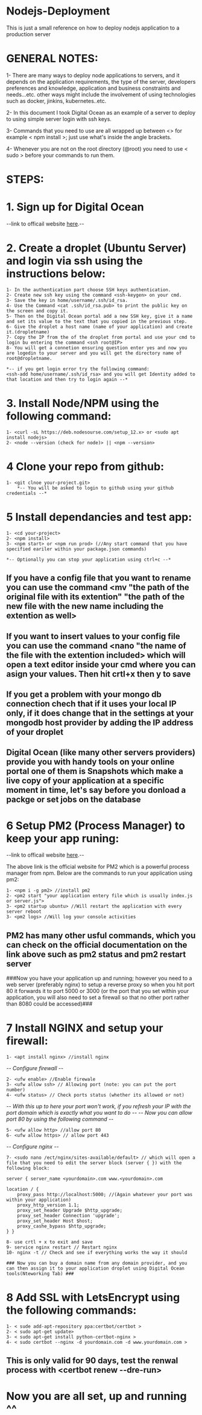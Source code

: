 # Nodejs-Deployment

This is just a small reference on how to deploy nodejs application to a production server

# GENERAL NOTES:

1- There are many ways to deploy node applications to servers, and it depends on the application requirements, the type of the server, developers preferences and knowledge, application and business constraints and needs...etc.
other ways might include the involvement of using technologies such as docker, jinkins, kubernetes..etc.

2- In this document I took Digital Ocean as an example of a server to deploy to using simple server login with ssh keys.

3- Commands that you need to use are all wrapped up between <> for example < npm install >; just use what's inside the angle brackets.

4- Whenever you are not on the root directory (@root) you need to use < sudo > before your commands to run them.

# STEPS:

# 1. Sign up for Digital Ocean

--link to officail website [here](https://www.digitalocean.com/).--

# 2. Create a droplet (Ubuntu Server) and login via ssh using the instructions below:

    1- In the authentication part choose SSH keys authentication.
    2- Create new ssh key using the command <ssh-keygen> on your cmd.
    3- Save the key in home/username/.ssh/id_rsa.
    4- Use the Command <cat .ssh/id_rsa.pub> to print the public key on the screen and copy it.
    5- Then on the Digital Ocean portal add a new SSH key, give it a name and set its value to the text that you copied in the previous step.
    6- Give the droplet a host name (name of your application) and create it.(dropletname)
    7- Copy the IP from the of the droplet from portal and use your cmd to login bu entering the command <ssh root@IP>
    8- You will get a connetion ensuring question enter yes and now you are logedin to your server and you will get the directory name of root@dropletname.

    *-- if you get login error try the following command:
    <ssh-add home/username/.ssh/id_rsa> and you will get Identity added to that location and then try to login again --*

# 3. Install Node/NPM using the following command:

    1- <curl -sL https://deb.nodesourse.com/setup_12.x> or <sudo apt install nodejs>
    2- <node --version (check for node)> || <npm --version>

# 4 Clone your repo from github:

    1- <git clnoe your-project.git>
        *-- You will be asked to login to github using your github credentials --*

# 5 Install dependancies and test app:

    1- <cd your-project>
    2- <npm install>
    3- <npm start> or <npm run prod> (//Any start command that you have specified eariler within your package.json commands)

    *-- Optionally you can stop your application using ctrl+c --*

## If you have a config file that you want to rename you can use the command <mv "the path of the original file with its extention" "the path of the new file with the new name including the extention as well>

## If you want to insert values to your config file you can use the command <nano "the name of the file with the extention included> which will open a text editor inside your cmd where you can asign your values. Then hit crtl+x then y to save

## If you get a problem with your mongo db connection chech that if it uses your local IP only, if it does change that in the settings at your mongodb host provider by adding the IP address of your droplet

## Digital Ocean (like many other servers providers) provide you with handy tools on your online portal one of them is Snapshots which make a live copy of your application at a specific moment in time, let's say before you donload a packge or set jobs on the database

# 6 Setup PM2 (Process Manager) to keep your app runing:

--link to officail website [here](https://pm2.keymetrics.io/).--

The above link is the official website for PM2 which is a powerful process manager from npm. Below are the commands to run your application using pm2:

    1- <npm i -g pm2> //install pm2
    2- <pm2 start "your application entery file which is usually index.js or server.js">
    3- <pm2 startup ubuntu> //Will restart the application with every server reboot
    3- <pm2 logs> //Will log your console activities

## PM2 has many other usful commands, which you can check on the official documentation on the link above such as pm2 status and pm2 restart server

###Now you have your application up and running; however you need to a web server (preferably nginx) to setup a reverse proxy so when you hit port 80 it forwards it to port 5000 or 3000 (or the port that you set within your application, you will also need to set a firewall so that no other port rather than 8080 could be accessed)###

# 7 Install NGINX and setup your firewall:

    1- <apt install nginx> //install nginx

_-- Configure firewall --_

    2- <ufw enable> //Enable firewale
    3- <ufw allow ssh> // Allowing port (note: you can put the port number)
    4- <ufw status> // Check ports status (whether its allowed or not)

_-- With this up to here your port won't work, if you refresh your IP with the port domain which is exactly what you want to do --_
_-- Now you can allow port 80 by using the following command --_

    5- <ufw allow http> //allow port 80
    6- <ufw allow https> // allow port 443

_-- Configure nginx --_

    7- <sudo nano /ect/nginx/sites-available/default> // which will open a file that you need to edit the server block (server { }) with the following block:

    server { server_name <yourdomain>.com www.<yourdomain>.com

    location / {
        proxy_pass http://localhost:5000; //(Again whatever your port was within your application)
        proxy_http_version 1.1;
        proxy_set_header Upgrade $http_upgrade;
        proxy_set_header Connection 'upgrade';
        proxy_set_header Host $host;
        proxy_cashe_bypass $http_upgrade;
    } }

    8- use crtl + x to exit and save
    9- service nginx restart // Restart nginx
    10- nginx -t // Check and see if everything works the way it should

    ### Now you can buy a domain name from any domain provider, and you can then assign it to your application droplet using Digital Ocean tools(Nteworking Tab) ###

# 8 Add SSL with LetsEncrypt using the following commands:

    1- < sude add-apt-repository ppa:certbot/certbot >
    2- < sudo apt-get update>
    3- < sudo apt-get install python-certbot-nginx >
    4- < sudo certbot --nginx -d yourdomain.com -d www.yourdomain.com >

## This is only valid for 90 days, test the renwal process with <certbot renew --dre-run>

# Now you are all set, up and running ^^
